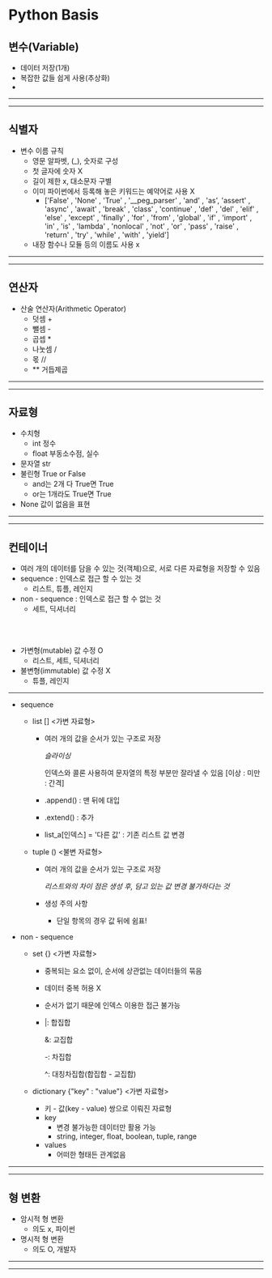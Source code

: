 # Python Basis

## 변수(Variable)

- 데이터 저장(1개)
- 복잡한 값들 쉽게 사용(추상화)
- 

--------

--------

## 식별자

- 변수 이름 규칙
  - 영문 알파벳, (_), 숫자로 구성
  - 첫 글자에 숫자 X
  - 길이 제한 x, 대소문자 구별
  - 이미 파이썬에서 등록해 놓은 키워드는 예약어로 사용 X
    - ['False' , 'None' , 'True' , '__peg_parser' , 'and' , 'as', 'assert' , 'async' , 'await' , 'break' , 'class' , 'continue' , 'def' , 'del' , 'elif' , 'else' , 'except' , 'finally' , 'for' , 'from' , 'global' , 'if' , 'import' , 'in' , 'is' , 'lambda' , 'nonlocal' , 'not' , 'or' , 'pass' , 'raise' , 'return' , 'try' , 'while' , 'with' , 'yield']
  - 내장 함수나 모듈 등의 이름도 사용 x

--------

--------

## 연산자

- 산술 연산자(Arithmetic Operator)
  - 덧셈 +
  - 뺄셈 -
  - 곱셉 *
  - 나눗셈 /
  - 몫 //
  - ** 거듭제곱

--------

--------

## 자료형

- 수치형
  - int 정수
  - float 부동소수점, 실수
- 문자열 str
- 불린형 True or False
  - and는 2개 다 True면 True
  - or는 1개라도 True면 True
- None 값이 없음을 표현

--------

--------

## 컨테이너

- 여러 개의 데이터를 담을 수 있는 것(객체)으로, 서로 다른 자료형을 저장할 수 있음
- sequence : 인덱스로 접근 할 수 있는 것
  - 리스트, 튜플, 레인지
- non - sequence : 인덱스로 접근 할 수 없는 것
  - 세트, 딕셔너리

<br/><br/>

- 가변형(mutable) 값 수정 O
  - 리스트, 세트, 딕셔너리
- 불변형(immutable) 값 수정 X
  - 튜플, 레인지

--------

- sequence
  
  - list [] <가변 자료형>
    
    - 여러 개의 값을 순서가 있는 구조로 저장
      
      *슬라이싱*
      
      인덱스와 콜론 사용하여 문자열의 특정 부분만 잘라낼 수 있음
      [이상 : 미만 : 간격]
    
    - .append() : 맨 뒤에 대입
    
    - .extend() : 추가
    
    - list_a[인덱스] = '다른 값' : 기존 리스트 값 변경
  
  - tuple () <불변 자료형>
    
    - 여러 개의 값을 순서가 있는 구조로 저장
      
      *리스트와의 차이 점은 생성 후, 담고 있는 값 변경 불가하다는 것*
    
    - 생성 주의 사항
      
      - 단일 항목의 경우 값 뒤에 쉼표!

- non - sequence
  
  - set {} <가변 자료형>
    
    - 중복되는 요소 없이, 순서에 상관없는 데이터들의 묶음
    
    - 데이터 중복 허용 X
    
    - 순서가 없기 때문에 인덱스 이용한 접근 불가능
    
    - |: 합집합
      
        &: 교집합
      
        -: 차집합
      
        ^: 대칭차집합(합집합 - 교집합)
  
  - dictionary {"key" : "value"} <가변 자료형>
    
    - 키 - 값(key - value) 쌍으로 이뤄진 자료형
    - key
      - 변경 불가능한 데이터만 활용 가능
      - string, integer, float, boolean, tuple, range
    - values
      - 어떠한 형태든 관계없음

--------

--------

## 형 변환

- 암시적 형 변환
  - 의도 x, 파이썬
- 명시적 형 변환
  - 의도 O, 개발자

--------
--------

